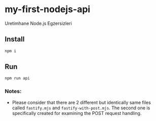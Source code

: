 # my-first-nodejs-api
Uretimhane Node.js Egzersizleri

## Install
```sh
npm i
```

## Run
```sh
npm run api
```

### Notes:
* Please consider that there are 2 different but identically same files called `fastify.mjs` and `fastify-with-post.mjs`. The second one is specifically created for examining the POST request handling.

